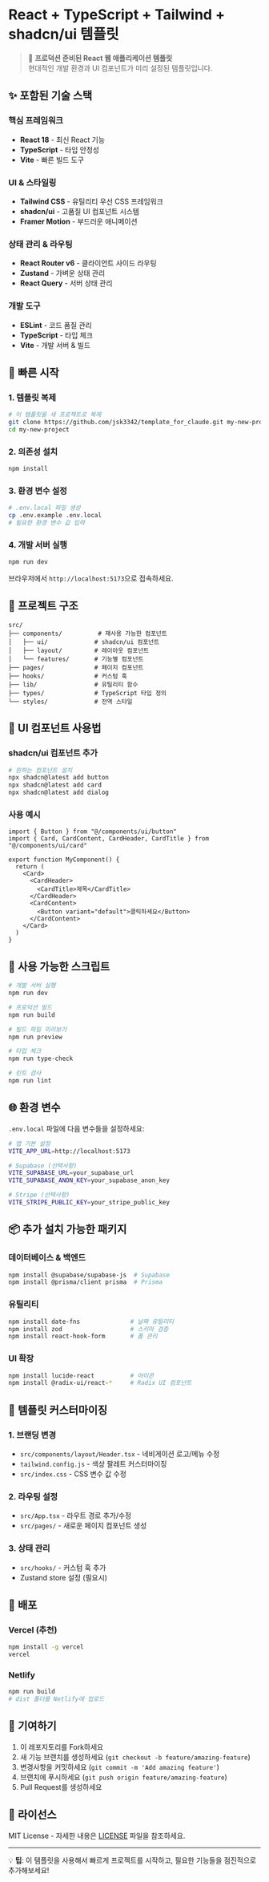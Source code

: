# React + TypeScript + Tailwind + shadcn/ui 템플릿

> 🚀 **프로덕션 준비된 React 웹 애플리케이션 템플릿**  
> 현대적인 개발 환경과 UI 컴포넌트가 미리 설정된 템플릿입니다.

## ✨ 포함된 기술 스택

### 핵심 프레임워크
- **React 18** - 최신 React 기능
- **TypeScript** - 타입 안정성
- **Vite** - 빠른 빌드 도구

### UI & 스타일링
- **Tailwind CSS** - 유틸리티 우선 CSS 프레임워크
- **shadcn/ui** - 고품질 UI 컴포넌트 시스템
- **Framer Motion** - 부드러운 애니메이션

### 상태 관리 & 라우팅
- **React Router v6** - 클라이언트 사이드 라우팅
- **Zustand** - 가벼운 상태 관리
- **React Query** - 서버 상태 관리

### 개발 도구
- **ESLint** - 코드 품질 관리
- **TypeScript** - 타입 체크
- **Vite** - 개발 서버 & 빌드

## 🚀 빠른 시작

### 1. 템플릿 복제

```bash
# 이 템플릿을 새 프로젝트로 복제
git clone https://github.com/jsk3342/template_for_claude.git my-new-project
cd my-new-project
```

### 2. 의존성 설치

```bash
npm install
```

### 3. 환경 변수 설정

```bash
# .env.local 파일 생성
cp .env.example .env.local
# 필요한 환경 변수 값 입력
```

### 4. 개발 서버 실행

```bash
npm run dev
```

브라우저에서 `http://localhost:5173`으로 접속하세요.

## 📁 프로젝트 구조

```
src/
├── components/          # 재사용 가능한 컴포넌트
│   ├── ui/             # shadcn/ui 컴포넌트
│   ├── layout/         # 레이아웃 컴포넌트
│   └── features/       # 기능별 컴포넌트
├── pages/              # 페이지 컴포넌트
├── hooks/              # 커스텀 훅
├── lib/                # 유틸리티 함수
├── types/              # TypeScript 타입 정의
└── styles/             # 전역 스타일
```

## 🎨 UI 컴포넌트 사용법

### shadcn/ui 컴포넌트 추가

```bash
# 원하는 컴포넌트 설치
npx shadcn@latest add button
npx shadcn@latest add card
npx shadcn@latest add dialog
```

### 사용 예시

```tsx
import { Button } from "@/components/ui/button"
import { Card, CardContent, CardHeader, CardTitle } from "@/components/ui/card"

export function MyComponent() {
  return (
    <Card>
      <CardHeader>
        <CardTitle>제목</CardTitle>
      </CardHeader>
      <CardContent>
        <Button variant="default">클릭하세요</Button>
      </CardContent>
    </Card>
  )
}
```

## 🔧 사용 가능한 스크립트

```bash
# 개발 서버 실행
npm run dev

# 프로덕션 빌드
npm run build

# 빌드 파일 미리보기
npm run preview

# 타입 체크
npm run type-check

# 린트 검사
npm run lint
```

## 🌐 환경 변수

`.env.local` 파일에 다음 변수들을 설정하세요:

```bash
# 앱 기본 설정
VITE_APP_URL=http://localhost:5173

# Supabase (선택사항)
VITE_SUPABASE_URL=your_supabase_url
VITE_SUPABASE_ANON_KEY=your_supabase_anon_key

# Stripe (선택사항)  
VITE_STRIPE_PUBLIC_KEY=your_stripe_public_key
```

## 📦 추가 설치 가능한 패키지

### 데이터베이스 & 백엔드
```bash
npm install @supabase/supabase-js  # Supabase
npm install @prisma/client prisma  # Prisma
```

### 유틸리티
```bash
npm install date-fns              # 날짜 유틸리티
npm install zod                   # 스키마 검증
npm install react-hook-form       # 폼 관리
```

### UI 확장
```bash
npm install lucide-react          # 아이콘
npm install @radix-ui/react-*     # Radix UI 컴포넌트
```

## 🎯 템플릿 커스터마이징

### 1. 브랜딩 변경
- `src/components/layout/Header.tsx` - 네비게이션 로고/메뉴 수정
- `tailwind.config.js` - 색상 팔레트 커스터마이징
- `src/index.css` - CSS 변수 값 수정

### 2. 라우팅 설정
- `src/App.tsx` - 라우트 경로 추가/수정
- `src/pages/` - 새로운 페이지 컴포넌트 생성

### 3. 상태 관리
- `src/hooks/` - 커스텀 훅 추가
- Zustand store 설정 (필요시)

## 🚀 배포

### Vercel (추천)
```bash
npm install -g vercel
vercel
```

### Netlify
```bash
npm run build
# dist 폴더를 Netlify에 업로드
```

## 🤝 기여하기

1. 이 레포지토리를 Fork하세요
2. 새 기능 브랜치를 생성하세요 (`git checkout -b feature/amazing-feature`)
3. 변경사항을 커밋하세요 (`git commit -m 'Add amazing feature'`)
4. 브랜치에 푸시하세요 (`git push origin feature/amazing-feature`)
5. Pull Request를 생성하세요

## 📄 라이선스

MIT License - 자세한 내용은 [LICENSE](LICENSE) 파일을 참조하세요.

---

💡 **팁**: 이 템플릿을 사용해서 빠르게 프로젝트를 시작하고, 필요한 기능들을 점진적으로 추가해보세요!